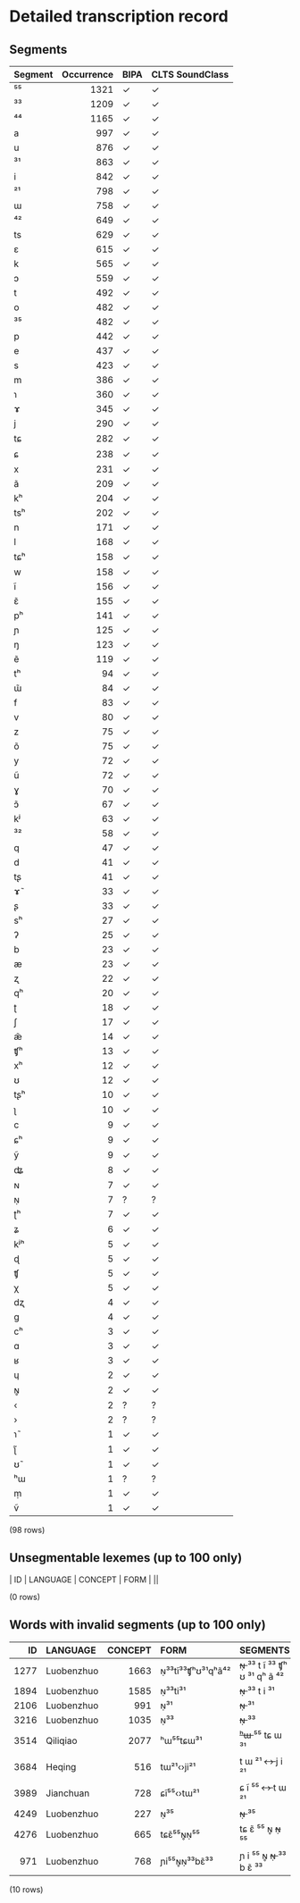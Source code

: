 
# Detailed transcription record

## Segments

| Segment | Occurrence | BIPA | CLTS SoundClass |
|:----------|-------------:|:-------|:------------------|
| ⁵⁵ | 1321 | ✓ | ✓ |
| ³³ | 1209 | ✓ | ✓ |
| ⁴⁴ | 1165 | ✓ | ✓ |
| a | 997 | ✓ | ✓ |
| u | 876 | ✓ | ✓ |
| ³¹ | 863 | ✓ | ✓ |
| i | 842 | ✓ | ✓ |
| ²¹ | 798 | ✓ | ✓ |
| ɯ | 758 | ✓ | ✓ |
| ⁴² | 649 | ✓ | ✓ |
| ts | 629 | ✓ | ✓ |
| ɛ | 615 | ✓ | ✓ |
| k | 565 | ✓ | ✓ |
| ɔ | 559 | ✓ | ✓ |
| t | 492 | ✓ | ✓ |
| o | 482 | ✓ | ✓ |
| ³⁵ | 482 | ✓ | ✓ |
| p | 442 | ✓ | ✓ |
| e | 437 | ✓ | ✓ |
| s | 423 | ✓ | ✓ |
| m | 386 | ✓ | ✓ |
| ɿ | 360 | ✓ | ✓ |
| ɤ | 345 | ✓ | ✓ |
| j | 290 | ✓ | ✓ |
| tɕ | 282 | ✓ | ✓ |
| ɕ | 238 | ✓ | ✓ |
| x | 231 | ✓ | ✓ |
| ã | 209 | ✓ | ✓ |
| kʰ | 204 | ✓ | ✓ |
| tsʰ | 202 | ✓ | ✓ |
| n | 171 | ✓ | ✓ |
| l | 168 | ✓ | ✓ |
| tɕʰ | 158 | ✓ | ✓ |
| w | 158 | ✓ | ✓ |
| ĩ | 156 | ✓ | ✓ |
| ɛ̃ | 155 | ✓ | ✓ |
| pʰ | 141 | ✓ | ✓ |
| ɲ | 125 | ✓ | ✓ |
| ŋ | 123 | ✓ | ✓ |
| ẽ | 119 | ✓ | ✓ |
| tʰ | 94 | ✓ | ✓ |
| ɯ̃ | 84 | ✓ | ✓ |
| f | 83 | ✓ | ✓ |
| v | 80 | ✓ | ✓ |
| z | 75 | ✓ | ✓ |
| õ | 75 | ✓ | ✓ |
| y | 72 | ✓ | ✓ |
| ũ | 72 | ✓ | ✓ |
| ɣ | 70 | ✓ | ✓ |
| ɔ̃ | 67 | ✓ | ✓ |
| kʲ | 63 | ✓ | ✓ |
| ³² | 58 | ✓ | ✓ |
| q | 47 | ✓ | ✓ |
| d | 41 | ✓ | ✓ |
| tʂ | 41 | ✓ | ✓ |
| ɤ̃ | 33 | ✓ | ✓ |
| ʂ | 33 | ✓ | ✓ |
| sʰ | 27 | ✓ | ✓ |
| ʔ | 25 | ✓ | ✓ |
| b | 23 | ✓ | ✓ |
| æ | 23 | ✓ | ✓ |
| ʐ | 22 | ✓ | ✓ |
| qʰ | 20 | ✓ | ✓ |
| ʈ | 18 | ✓ | ✓ |
| ʃ | 17 | ✓ | ✓ |
| æ̃ | 14 | ✓ | ✓ |
| ʧʰ | 13 | ✓ | ✓ |
| xʰ | 12 | ✓ | ✓ |
| ʊ | 12 | ✓ | ✓ |
| tʂʰ | 10 | ✓ | ✓ |
| ʅ | 10 | ✓ | ✓ |
| c | 9 | ✓ | ✓ |
| ɕʰ | 9 | ✓ | ✓ |
| ỹ | 9 | ✓ | ✓ |
| ʥ | 8 | ✓ | ✓ |
| ɴ | 7 | ✓ | ✓ |
| ɴ̣ | 7 | ? | ? |
| ʈʰ | 7 | ✓ | ✓ |
| ʑ | 6 | ✓ | ✓ |
| kʲʰ | 5 | ✓ | ✓ |
| ɖ | 5 | ✓ | ✓ |
| ʧ | 5 | ✓ | ✓ |
| χ | 5 | ✓ | ✓ |
| dʐ | 4 | ✓ | ✓ |
| g | 4 | ✓ | ✓ |
| cʰ | 3 | ✓ | ✓ |
| ɑ | 3 | ✓ | ✓ |
| ʁ | 3 | ✓ | ✓ |
| ɥ | 2 | ✓ | ✓ |
| ɴ̥ | 2 | ✓ | ✓ |
| ‹ | 2 | ? | ? |
| › | 2 | ? | ? |
| ɿ̃ | 1 | ✓ | ✓ |
| ʅ̃ | 1 | ✓ | ✓ |
| ʊ̃ | 1 | ✓ | ✓ |
| ʰɯ | 1 | ? | ? |
| ṃ | 1 | ✓ | ✓ |
| ṽ | 1 | ✓ | ✓ |

(98 rows)



## Unsegmentable lexemes (up to 100 only)

| ID | LANGUAGE | CONCEPT | FORM |
||

(0 rows)



## Words with invalid segments (up to 100 only)

| ID | LANGUAGE | CONCEPT | FORM | SEGMENTS |
|-----:|:-----------|----------:|:------------------|:-------------------------------------|
| 1277 | Luobenzhuo | 1663 | ɴ̣³³tĩ³³ʧʰʊ³¹qʰã⁴² | <s> ɴ̣ </s> ³³ t ĩ ³³ ʧʰ ʊ ³¹ qʰ ã ⁴² |
| 1894 | Luobenzhuo | 1585 | ɴ̣³³ti³¹ | <s> ɴ̣ </s> ³³ t i ³¹ |
| 2106 | Luobenzhuo | 991 | ɴ̣³¹ | <s> ɴ̣ </s> ³¹ |
| 3216 | Luobenzhuo | 1035 | ɴ̣³³ | <s> ɴ̣ </s> ³³ |
| 3514 | Qiliqiao | 2077 | ʰɯ⁵⁵tɕɯ³¹ | <s> ʰɯ </s> ⁵⁵ tɕ ɯ ³¹ |
| 3684 | Heqing | 516 | tɯ²¹‹›ji²¹ | t ɯ ²¹ <s> ‹ </s> <s> › </s> j i ²¹ |
| 3989 | Jianchuan | 728 | ɕĩ⁵⁵‹›tɯ²¹ | ɕ ĩ ⁵⁵ <s> ‹ </s> <s> › </s> t ɯ ²¹ |
| 4249 | Luobenzhuo | 227 | ɴ̣³⁵ | <s> ɴ̣ </s> ³⁵ |
| 4276 | Luobenzhuo | 665 | tɕɛ̃⁵⁵ɴ̥ɴ̣⁵⁵ | tɕ ɛ̃ ⁵⁵ ɴ̥ <s> ɴ̣ </s> ⁵⁵ |
| 971 | Luobenzhuo | 768 | ɲi⁵⁵ɴ̥ɴ̣³³bɛ̃³³ | ɲ i ⁵⁵ ɴ̥ <s> ɴ̣ </s> ³³ b ɛ̃ ³³ |

(10 rows)


